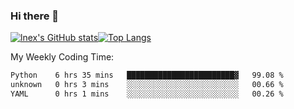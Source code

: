 ### Hi there 👋
[![lnex's GitHub stats](https://github-readme-stats.vercel.app/api?username=lnexenl&count_private=true&show_icons=true)](https://github.com/anuraghazra/github-readme-stats)[![Top Langs](https://github-readme-stats.vercel.app/api/top-langs/?username=lnexenl&layout=compact&langs_count=8&exclude_repo=32-bit-MIPS-CPU)](https://github.com/anuraghazra/github-readme-stats)

My Weekly Coding Time:
<!--START_SECTION:waka-->

```txt
Python    6 hrs 35 mins   ████████████████████████▓   99.08 %
unknown   0 hrs 3 mins    ░░░░░░░░░░░░░░░░░░░░░░░░░   00.66 %
YAML      0 hrs 1 mins    ░░░░░░░░░░░░░░░░░░░░░░░░░   00.26 %
```

<!--END_SECTION:waka-->
